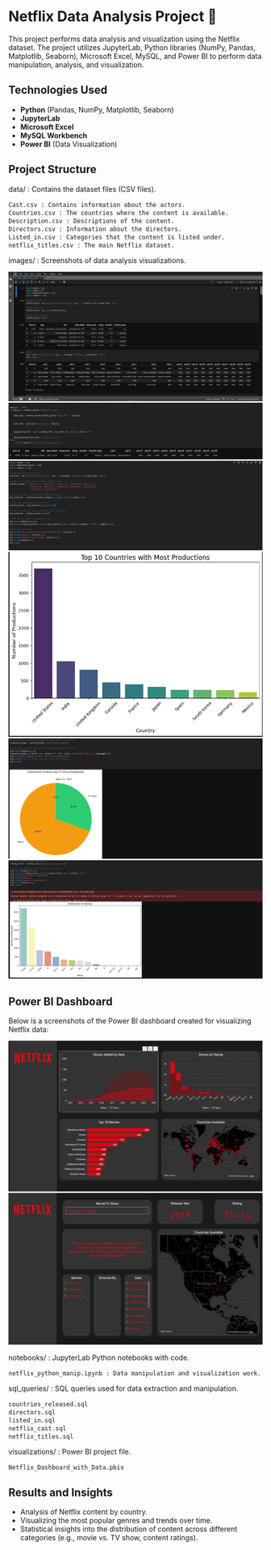 # Netflix Data Analysis Project 🎥

This project performs data analysis and visualization using the Netflix dataset. 
The project utilizes JupyterLab, Python libraries (NumPy, Pandas, Matplotlib, Seaborn), 
Microsoft Excel, MySQL, and Power BI to perform data manipulation, analysis, and visualization.

## Technologies Used
- **Python** (Pandas, NumPy, Matplotlib, Seaborn)
- **JupyterLab**
- **Microsoft Excel**
- **MySQL Workbench**
- **Power BI** (Data Visualization)

## Project Structure

data/ : Contains the dataset files (CSV files).

    Cast.csv : Contains information about the actors.
    Countries.csv : The countries where the content is available.
    Description.csv : Descriptions of the content.
    Directors.csv : Information about the directors.
    Listed_in.csv : Categories that the content is listed under.
    netflix_titles.csv : The main Netflix dataset.

images/ : Screenshots of data analysis visualizations.

 ![Data Manipulation Step 1](./images/netflix_data_manip_1.PNG)
 ![Data Manipulation Step 2](./images/netflix_data_manip_2.PNG)
 ![Data Manipulation Step 1](./images/netflix_data_manip_3.PNG)
 ![Data Manipulation Step 2](./images/netflix_data_manip_4.PNG)
 ![Data Manipulation Step 1](./images/netflix_data_manip_5.PNG)
 ![Data Manipulation Step 2](./images/netflix_data_manip_6.PNG)
    
## Power BI Dashboard

Below is a screenshots of the Power BI dashboard created for visualizing Netflix data:

![Power BI Dashboard](./images/netflix_power_BI_overview.PNG)
![Power BI Dashboard](./images/netflix_power_BI_single_title_view.PNG)   

notebooks/ : JupyterLab Python notebooks with code.

    netflix_python_manip.ipynb : Data manipulation and visualization work.

sql_queries/ : SQL queries used for data extraction and manipulation.

    countries_released.sql
    directors.sql
    listed_in.sql
    netflix_cast.sql
    netflix_titles.sql

visualizations/ : Power BI project file.

    Netflix_Dashboard_with_Data.pbix

## Results and Insights

- Analysis of Netflix content by country.
- Visualizing the most popular genres and trends over time.
- Statistical insights into the distribution of content across different categories (e.g., movie vs. TV show, content ratings).

